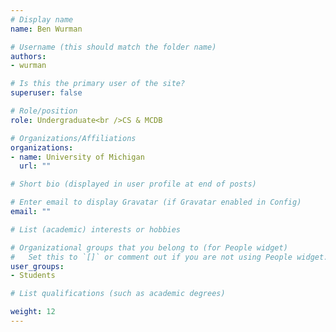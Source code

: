 ```yaml
---
# Display name
name: Ben Wurman

# Username (this should match the folder name)
authors: 
- wurman

# Is this the primary user of the site?
superuser: false

# Role/position
role: Undergraduate<br />CS & MCDB

# Organizations/Affiliations
organizations:
- name: University of Michigan
  url: ""

# Short bio (displayed in user profile at end of posts)

# Enter email to display Gravatar (if Gravatar enabled in Config)
email: ""

# List (academic) interests or hobbies

# Organizational groups that you belong to (for People widget)
#   Set this to `[]` or comment out if you are not using People widget.
user_groups: 
- Students

# List qualifications (such as academic degrees)

weight: 12
---
```

